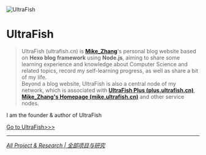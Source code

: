 ![UltraFish](https://src.ultrafish.cn/storage/ultrafish-v330.png)
# UltraFish

> UltraFish (ultrafish.cn) is [**Mike_Zhang**](https://mike.ultrafish.cn)'s personal blog website based on **Hexo blog framework** using **Node.js**, aiming to share some learning experience and knowledge about Computer Science and related topics, record my self-learning progress, as well as share a bit of my life.   
> Beyond a blog website, UltraFish is also a central node of my network, which is associated with [**UltraFish Plus (plus.ultrafish.cn)**](https://plus.ultrafish.cn), [**Mike_Zhang's Homepage (mike.ultrafish.cn)**](https://mike.ultrafish.cn) and other service nodes.

I am the founder & author of UltraFish

[Go to UltraFish>>>](https://ultrafish.cn)

---

[*All Project & Research  | 全部项目与研究*](https://ultrafish.cn/project/#/)
